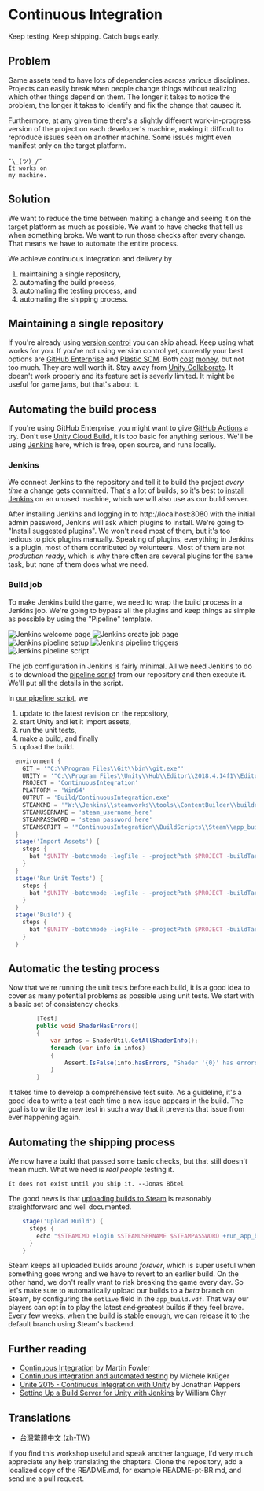 # Continuous Integration
Keep testing. Keep shipping. Catch bugs early.

## Problem
Game assets tend to have lots of dependencies across various disciplines. Projects can easily break when people change things without realizing which other things depend on them. The longer it takes to notice the problem, the longer it takes to identify and fix the change that caused it.

Furthermore, at any given time there's a slightly different work-in-progress version of the project on each developer's machine, making it difficult to reproduce issues seen on another machine. Some issues might even manifest only on the target platform.

```
¯\_(ツ)_/¯
It works on
my machine.
```

## Solution
We want to reduce the time between making a change and seeing it on the target platform as much as possible. We want to have checks that tell us when something broke. We want to run those checks after every change. That means we have to automate the entire process.

We achieve continuous integration and delivery by
1. maintaining a single repository,
2. automating the build process,
3. automating the testing process, and
4. automating the shipping process.

## Maintaining a single repository
If you're already using [version control](https://en.wikipedia.org/wiki/Version_control) you can skip ahead. Keep using what works for you. If you're not using version control yet, currently your best options are [GitHub Enterprise](https://github.com/enterprise) and [Plastic SCM](https://www.plasticscm.com/). Both [cost](https://github.com/pricing) [money](https://www.plasticscm.com/pricing), but not too much. They are well worth it. Stay away from [Unity Collaborate](https://unity.com/unity/features/collaborate). It doesn't work properly and its feature set is severly limited. It might be useful for game jams, but that's about it.

## Automating the build process
If you're using GitHub Enterprise, you might want to give [GitHub Actions](https://github.com/features/actions) a try. Don't use [Unity Cloud Build](https://unity3d.com/unity/features/cloud-build), it is too basic for anything serious. We'll be using [Jenkins](https://jenkins.io/) here, which is free, open source, and runs locally.

### Jenkins
We connect Jenkins to the repository and tell it to build the project *every time* a change gets committed. That's a lot of builds, so it's best to [install Jenkins](https://jenkins.io/download/thank-you-downloading-windows-installer-stable/) on an unused machine, which we will also use as our build server.

After installing Jenkins and logging in to http://localhost:8080 with the initial admin password, Jenkins will ask which plugins to install. We're going to "Install suggested plugins". We won't need most of them, but it's too tedious to pick plugins manually. Speaking of plugins, everything in Jenkins is a plugin, most of them contributed by volunteers. Most of them are not *production ready*, which is why there often are several plugins for the same task, but none of them does what we need.

### Build job
To make Jenkins build the game, we need to wrap the build process in a Jenkins job. We're going to bypass all the plugins and keep things as simple as possible by using the "Pipeline" template.

![Jenkins welcome page](Documentation/Jenkins1.png "It works!")
![Jenkins create job page](Documentation/Jenkins2.png "Pipelines for Mario")
![Jenkins pipeline setup](Documentation/Pipeline1.png)
![Jenkins pipeline triggers](Documentation/Pipeline2.png)
![Jenkins pipeline script](Documentation/Pipeline3.png)

The job configuration in Jenkins is fairly minimal. All we need Jenkins to do is to download the [pipeline script](https://jenkins.io/doc/book/pipeline/jenkinsfile/) from our repository and then execute it. We'll put all the details in the script.

In [our pipeline script](BuildScripts/Jenkins/Jenkinsfile), we
1. update to the latest revision on the repository,
2. start Unity and let it import assets,
3. run the unit tests,
4. make a build, and finally
5. upload the build.

```groovy
  environment {
    GIT = '"C:\\Program Files\\Git\\bin\\git.exe"'
    UNITY = '"C:\\Program Files\\Unity\\Hub\\Editor\\2018.4.14f1\\Editor\\Unity.exe"'
    PROJECT = 'ContinuousIntegration'
    PLATFORM = 'Win64'
    OUTPUT = 'Build/ContinuousIntegration.exe'
    STEAMCMD = '"W:\\Jenkins\\steamworks\\tools\\ContentBuilder\\builder\\steamcmd.exe"'
    STEAMUSERNAME = 'steam_username_here'
    STEAMPASSWORD = 'steam_password_here'
    STEAMSCRIPT = '"ContinuousIntegration\\BuildScripts\\Steam\\app_build.vdf"'
  }
  stage('Import Assets') {
    steps {
      bat "$UNITY -batchmode -logFile - -projectPath $PROJECT -buildTarget $PLATFORM -quit -accept-apiupdate"
    }
  }
  stage('Run Unit Tests') {
    steps {
      bat "$UNITY -batchmode -logFile - -projectPath $PROJECT -buildTarget $PLATFORM -runEditorTests"
    }
  }
  stage('Build') {
    steps {
      bat "$UNITY -batchmode -logFile - -projectPath $PROJECT -buildTarget $PLATFORM -quit -buildWindows64Player $OUTPUT"
    }
  }
```

## Automatic the testing process
Now that we're running the unit tests before each build, it is a good idea to cover as many potential problems as possible using unit tests. We start with a basic set of consistency checks.

```csharp
        [Test]
        public void ShaderHasErrors()
        {
            var infos = ShaderUtil.GetAllShaderInfo();
            foreach (var info in infos)
            {
                Assert.IsFalse(info.hasErrors, "Shader '{0}' has errors.", info.name);
            }
        }
```

It takes time to develop a comprehensive test suite. As a guideline, it's a good idea to write a test each time a new issue appears in the build. The goal is to write the new test in such a way that it prevents that issue from ever happening again.

## Automating the shipping process
We now have a build that passed some basic checks, but that still doesn't mean much. What we need is *real people* testing it.

```
It does not exist until you ship it. --Jonas Bötel
```

The good news is that [uploading builds to Steam](https://partner.steamgames.com/doc/sdk/uploading) is reasonably straightforward and well documented.

```groovy
    stage('Upload Build') {
      steps {
        echo "$STEAMCMD +login $STEAMUSERNAME $STEAMPASSWORD +run_app_build $STEAMSCRIPT"
      }
    }
```

Steam keeps all uploaded builds around *forever*, which is super useful when something goes wrong and we have to revert to an earlier build. On the other hand, we don't really want to risk breaking the game every day. So let's make sure to automatically upload our builds to a *beta* branch on Steam, by configuring the `setlive` field in the `app_build.vdf`. That way our players can opt in to play the latest ~~and greatest~~ builds if they feel brave. Every few weeks, when the build is stable enough, we can release it to the default branch using Steam's backend.

## Further reading
- [Continuous Integration](https://martinfowler.com/articles/continuousIntegration.html) by Martin Fowler
- [Continuous integration and automated testing](http://itmattersgames.com/2019/02/18/continuous-integration-and-automated-testing/) by Michele Krüger
- [Unite 2015 - Continuous Integration with Unity](https://www.youtube.com/watch?v=kSXomLkMR68) by Jonathan Peppers
- [Setting Up a Build Server for Unity with Jenkins](https://www.youtube.com/watch?v=4J3SmhGxO1Y) by William Chyr

## Translations

- [台灣繁體中文 (zh-TW)](README-zh-TW.md)

If you find this workshop useful and speak another language, I'd very much appreciate any help translating the chapters. Clone the repository, add a localized copy of the README.md, for example README-pt-BR.md, and send me a pull request.
